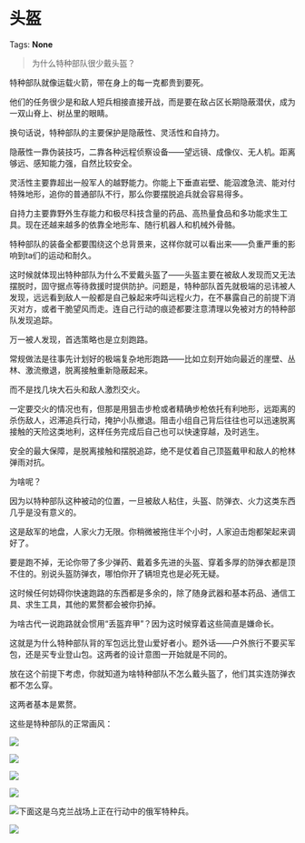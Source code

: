 # 头盔

Tags: **None**

> 为什么特种部队很少戴头盔？



特种部队就像运载火箭，带在身上的每一克都贵到要死。

他们的任务很少是和敌人短兵相接直接开战，而是要在敌占区长期隐蔽潜伏，成为一双山脊上、树丛里的眼睛。

换句话说，特种部队的主要保护是隐蔽性、灵活性和自持力。

隐蔽性一靠伪装技巧，二靠各种远程侦察设备——望远镜、成像仪、无人机。距离够远、感知能力强，自然比较安全。

灵活性主要靠超出一般军人的越野能力。你能上下垂直岩壁、能泅渡急流、能对付特殊地形，追你的普通部队不行，那么你要摆脱追兵就会容易得多。

自持力主要靠野外生存能力和极尽科技含量的药品、高热量食品和多功能求生工具。现在还越来越多的依靠全地形车、随行机器人和机械外骨骼。

特种部队的装备全都要围绕这个总背景来，这样你就可以看出来——负重严重的影响到ta们的运动和耐久。

这时候就体现出特种部队为什么不爱戴头盔了——头盔主要在被敌人发现而又无法摆脱时，固守据点等待救援时提供防护。问题是，特种部队首先就极端的忌讳被人发现，远远看到敌人一般都是自己躲起来呼叫远程火力，在不暴露自己的前提下消灭对方，或者干脆望风而走。连自己行动的痕迹都要注意清理以免被对方的特种部队发现追踪。

万一被人发现，首选策略也是立刻跑路。

  


常规做法是往事先计划好的极端复杂地形跑路——比如立刻开始向最近的崖壁、丛林、激流撤退，脱离接触重新隐蔽起来。

而不是找几块大石头和敌人激烈交火。

一定要交火的情况也有，但那是用狙击步枪或者精确步枪依托有利地形，远距离的杀伤敌人，迟滞追兵行动，掩护小队撤退。阻击小组自己背后往往也可以迅速脱离接触的天险这类地利，这样任务完成后自己也可以快速穿越，及时逃生。

安全的最大保障，是脱离接触和摆脱追踪，绝不是仗着自己顶盔戴甲和敌人的枪林弹雨对抗。

为啥呢？

因为以特种部队这种被动的位置，一旦被敌人粘住，头盔、防弹衣、火力这类东西几乎是没有意义的。

这是敌军的地盘，人家火力无限。你稍微被拖住半个小时，人家迫击炮都架起来调好了。

要是跑不掉，无论你带了多少弹药、戴着多先进的头盔、穿着多厚的防弹衣都是顶不住的。别说头盔防弹衣，哪怕你开了辆坦克也是必死无疑。

这时候任何妨碍你快速跑路的东西都是多余的，除了随身武器和基本药品、通信工具、求生工具，其他的累赘都会被你扔掉。

为啥古代一说跑路就会惯用“丢盔弃甲”？因为这时候穿着这些简直是嫌命长。

这就是为什么特种部队背的军包远比登山爱好者小。题外话——户外旅行不要买军包，还是买专业登山包。这两者的设计意图一开始就是不同的。

放在这个前提下考虑，你就知道为啥特种部队不怎么戴头盔了，他们其实连防弹衣都不怎么穿。

这两者基本是累赘。

这些是特种部队的正常画风：

![](https://pic1.zhimg.com/50/v2-741a3ff78b64def5c26089aeec89fe15_720w.jpg?source=1940ef5c)  


![](https://picx.zhimg.com/50/v2-263922c4ff72c30faece5e39c24e7fe5_720w.jpg?source=1940ef5c)  


![](https://pic1.zhimg.com/50/v2-f3248e955342a7a1c45085598d44a38c_720w.jpg?source=1940ef5c)  


![](https://picx.zhimg.com/50/v2-f1636464367b000c7e697d5964519ff9_720w.jpg?source=1940ef5c)  


![](https://picx.zhimg.com/50/v2-35ac6d1a8774694169f694f8ae0123cc_720w.jpg?source=1940ef5c)下面这是乌克兰战场上正在行动中的俄军特种兵。

![](https://pica.zhimg.com/50/v2-5a4e9e5c0569020dc2142c866964aa98_720w.jpg?source=1940ef5c)

